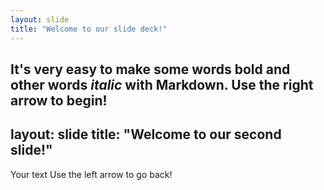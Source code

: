 ```yaml
---
layout: slide
title: "Welcome to our slide deck!"
---
```

It's very easy to make some words **bold** and other words *italic* with Markdown.
Use the right arrow to begin!
---
layout: slide
title: "Welcome to our second slide!"
---
Your text
Use the left arrow to go back!
